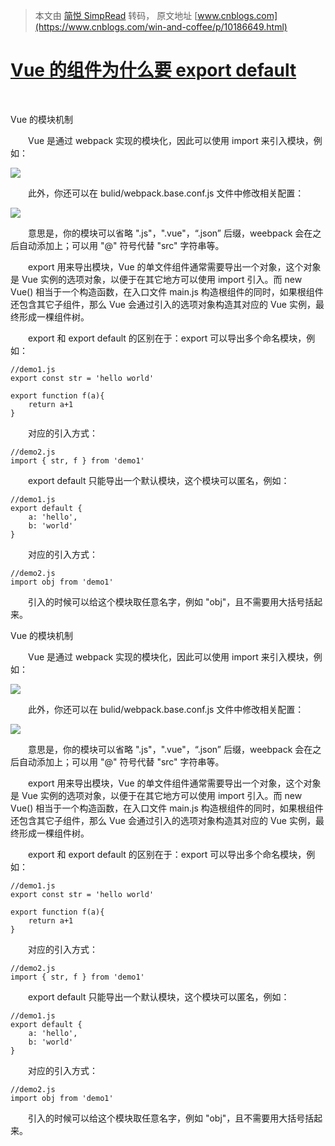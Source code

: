 > 本文由 [简悦 SimpRead](http://ksria.com/simpread/) 转码， 原文地址 [www.cnblogs.com](https://www.cnblogs.com/win-and-coffee/p/10186649.html)

[Vue 的组件为什么要 export default](https://www.cnblogs.com/blog-cxj2017522/p/8562536.html)
====================================================================================

 

Vue 的模块机制

　　Vue 是通过 webpack 实现的模块化，因此可以使用 import 来引入模块，例如：

![](https://images2018.cnblogs.com/blog/1170308/201803/1170308-20180313210235200-1714149358.png)

　　此外，你还可以在 bulid/webpack.base.conf.js 文件中修改相关配置：

![](https://images2018.cnblogs.com/blog/1170308/201803/1170308-20180313210924147-1028432506.png)

　　意思是，你的模块可以省略 ".js"，".vue"，“.json” 后缀，weebpack 会在之后自动添加上；可以用 "@" 符号代替 "src" 字符串等。

　　export 用来导出模块，Vue 的单文件组件通常需要导出一个对象，这个对象是 Vue 实例的选项对象，以便于在其它地方可以使用 import 引入。而 new Vue() 相当于一个构造函数，在入口文件 main.js 构造根组件的同时，如果根组件还包含其它子组件，那么 Vue 会通过引入的选项对象构造其对应的 Vue 实例，最终形成一棵组件树。

　　export 和 export default 的区别在于：export 可以导出多个命名模块，例如：

```
//demo1.js
export const str = 'hello world'

export function f(a){
    return a+1
}
```

　　对应的引入方式：

```
//demo2.js
import { str, f } from 'demo1'
```

　　export default 只能导出一个默认模块，这个模块可以匿名，例如：

```
//demo1.js
export default {
    a: 'hello',
    b: 'world'      
}
```

　　对应的引入方式：

```
//demo2.js
import obj from 'demo1'
```

　　引入的时候可以给这个模块取任意名字，例如 "obj"，且不需要用大括号括起来。

Vue 的模块机制

　　Vue 是通过 webpack 实现的模块化，因此可以使用 import 来引入模块，例如：

![](https://images2018.cnblogs.com/blog/1170308/201803/1170308-20180313210235200-1714149358.png)

　　此外，你还可以在 bulid/webpack.base.conf.js 文件中修改相关配置：

![](https://images2018.cnblogs.com/blog/1170308/201803/1170308-20180313210924147-1028432506.png)

　　意思是，你的模块可以省略 ".js"，".vue"，“.json” 后缀，weebpack 会在之后自动添加上；可以用 "@" 符号代替 "src" 字符串等。

　　export 用来导出模块，Vue 的单文件组件通常需要导出一个对象，这个对象是 Vue 实例的选项对象，以便于在其它地方可以使用 import 引入。而 new Vue() 相当于一个构造函数，在入口文件 main.js 构造根组件的同时，如果根组件还包含其它子组件，那么 Vue 会通过引入的选项对象构造其对应的 Vue 实例，最终形成一棵组件树。

　　export 和 export default 的区别在于：export 可以导出多个命名模块，例如：

```
//demo1.js
export const str = 'hello world'

export function f(a){
    return a+1
}
```

　　对应的引入方式：

```
//demo2.js
import { str, f } from 'demo1'
```

　　export default 只能导出一个默认模块，这个模块可以匿名，例如：

```
//demo1.js
export default {
    a: 'hello',
    b: 'world'      
}
```

　　对应的引入方式：

```
//demo2.js
import obj from 'demo1'
```

　　引入的时候可以给这个模块取任意名字，例如 "obj"，且不需要用大括号括起来。
